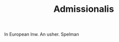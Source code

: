 ---
title: Admissionalis
letter: A
permalink: "/definitions/bld-admissionalis.html"
body: In European lnw. An usher. Spelman
published_at: '2018-07-07'
source: Black's Law Dictionary 2nd Ed (1910)
layout: post
---